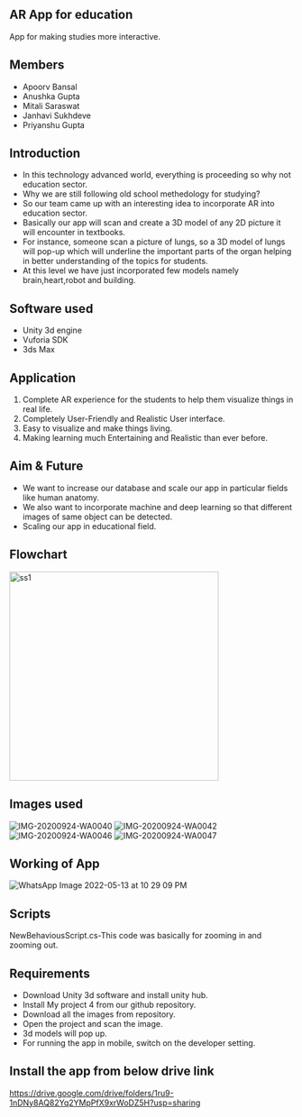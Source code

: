 


AR App for education
---

App for making studies more interactive.

Members
----

- Apoorv Bansal
- Anushka Gupta
- Mitali Saraswat 
- Janhavi Sukhdeve
- Priyanshu Gupta

Introduction
------

- In this technology advanced world, everything is proceeding so why not education sector. 
- Why we are still following old school methedology for studying?
- So our team came up with an interesting idea to incorporate AR into education sector.
- Basically our app will scan and create a 3D model of any 2D picture it will encounter in textbooks. 
- For instance, someone scan a picture of lungs, so a 3D model of lungs will pop-up which will underline the important parts of the organ helping in better understanding of the topics for students.
- At this level we have just incorporated few models namely brain,heart,robot and building. 
 
 Software used
-------
- Unity 3d engine
- Vuforia SDK
- 3ds Max

Application
----
1.  Complete AR experience for the students to help them visualize things in real life.
2.  Completely User-Friendly and Realistic User interface.
3. Easy to visualize and make things living.
4. Making learning much Entertaining and Realistic than ever before.

Aim & Future
-----

- We want to increase our database and scale our app in particular fields like human anatomy.
- We also want to incorporate machine and deep learning so that different images of same object can be detected.
- Scaling our app in educational field.

Flowchart
-----
<img width="371" alt="ss1" src="https://user-images.githubusercontent.com/83125581/168342876-d4caa24f-f67b-46f3-85d2-ad2c7c0a4881.png">


Images used
-----
![IMG-20200924-WA0040](https://user-images.githubusercontent.com/83125581/168342905-0a892b06-a4b7-4ca1-acad-87f6c0971075.jpg)
![IMG-20200924-WA0042](https://user-images.githubusercontent.com/83125581/168342906-60355981-d11c-4805-9ec5-4567f12a84f1.jpg)
![IMG-20200924-WA0046](https://user-images.githubusercontent.com/83125581/168342907-b48c9074-bded-480a-bdef-a1b4f325b3e6.jpg)
![IMG-20200924-WA0047](https://user-images.githubusercontent.com/83125581/168342910-8d389577-6b5a-4457-a754-b33fbd8e56d4.jpg)


Working of App
----
![WhatsApp Image 2022-05-13 at 10 29 09 PM](https://user-images.githubusercontent.com/83125581/168342932-cf2c7982-3f1b-4048-97c6-60369af01400.jpeg)

Scripts
-----
NewBehaviousScript.cs-This code was basically for zooming in and zooming out.

Requirements
------

- Download Unity 3d software and install unity hub.
- Install My project 4 from our github repository.
- Download all the images from repository.
- Open the project and scan the image.
- 3d models will pop up.
- For running the app in mobile, switch on the developer setting.



Install the app from below drive link
-----
https://drive.google.com/drive/folders/1ru9-1nDNy8AQ82Yq2YMpPfX9xrWoDZ5H?usp=sharing










